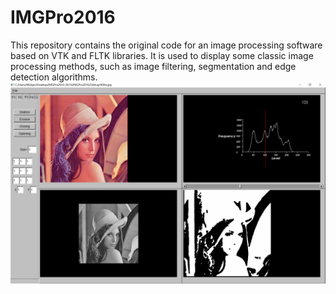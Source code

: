 # IMGPro2016
This repository contains the original code for an image processing software based on VTK and FLTK libraries. It is used to display some classic image processing methods, such as image filtering, segmentation and edge detection algorithms.
![IMGProGUI](IMGProGUI.png)
